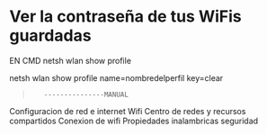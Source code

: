 #                Ver la contraseña de tus WiFis guardadas
EN CMD
netsh wlan show profile

netsh wlan show profile name=nombredelperfil key=clear

>        ---------------MANUAL
Configuracion de red  e internet 
Wifi
Centro de redes y recursos compartidos
Conexion de wifi
Propiedades inalambricas
seguridad